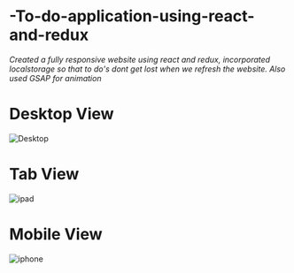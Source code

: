 # -To-do-application-using-react-and-redux
_Created a fully responsive website using react and redux, incorporated localstorage so that to do's dont get lost when we refresh the website. Also used GSAP for animation_
# Desktop View
![Desktop](https://github.com/yatharth09/-To-do-application-using-react-and-redux/assets/67639092/ce4b3255-0dbb-48cc-acd0-4fa688b95746)
# Tab View
![ipad](https://github.com/yatharth09/-To-do-application-using-react-and-redux/assets/67639092/cd34d2d8-588d-4223-86f6-86f8c190de2a)
# Mobile View
![iphone](https://github.com/yatharth09/-To-do-application-using-react-and-redux/assets/67639092/25058360-2fd1-439f-805a-6cfd228e36b9)
